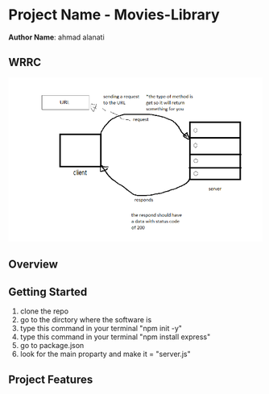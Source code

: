 # Project Name - Movies-Library

**Author Name**: ahmad alanati

## WRRC
![WRRC](WRRC.png)
## Overview

## Getting Started
<!-- What are the steps that a user must take in order to build this app on their own machine and get it running? -->
1. clone the repo
2. go to the dirctory where the software is
3. type this command in your terminal "npm init -y"
4. type this command in your terminal "npm install express"
5. go to package.json
6. look for the main proparty and make it = "server.js"

## Project Features
<!-- What are the features included in you app -->